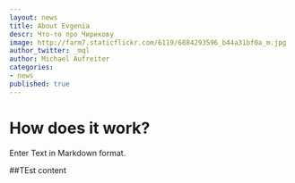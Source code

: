 ```yaml
---
layout: news
title: About Evgenia
descr: Что-то про Чирикову
image: http://farm7.staticflickr.com/6119/6884293596_b44a31bf0a_m.jpg
author_twitter: _mql
author: Michael Aufreiter
categories:
- news
published: true
---
```


# How does it work?

Enter Text in Markdown format.

##TEst content